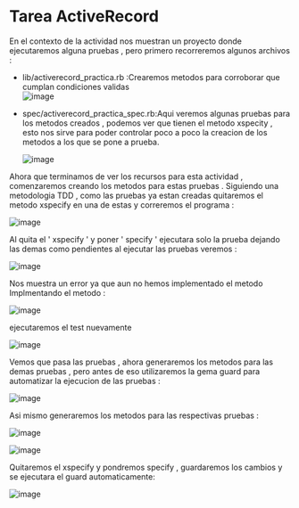 # Tarea ActiveRecord 
En el contexto de la actividad nos muestran un proyecto donde ejecutaremos alguna pruebas , pero primero recorreremos algunos archivos : 
  * lib/activerecord_practica.rb :Crearemos metodos para corroborar que cumplan condiciones validas  
    ![image](https://github.com/peg1163/CC3S2/assets/92898224/d1c4cb9b-6c7c-4dcf-9f5a-1cafd709fe36)
    
  * spec/activerecord_practica_spec.rb:Aqui veremos algunas pruebas para los metodos creados , podemos ver que tienen el metodo xspecity , esto nos sirve para poder controlar poco a poco la creacion de los metodos a los que se pone a prueba.
      
    ![image](https://github.com/peg1163/CC3S2/assets/92898224/549c039a-19b4-44d6-9bd2-e3bad354ecc1)

Ahora que terminamos de ver los recursos para esta actividad , comenzaremos creando los metodos para estas pruebas . Siguiendo una metodologia TDD , como las pruebas ya estan creadas quitaremos el metodo xspecify en una de estas y correremos el programa :

![image](https://github.com/peg1163/CC3S2/assets/92898224/20ed804d-8a82-4186-8196-9c00776c53e5)

Al quita el ' xspecify ' y poner ' specify ' ejecutara solo la prueba dejando las demas como pendientes al ejecutar las pruebas veremos :

![image](https://github.com/peg1163/CC3S2/assets/92898224/1e212230-5685-41ef-b5a8-5360d7daaa7e)

Nos muestra un error ya que aun no hemos implementado el metodo 
Implmentando el metodo : 

![image](https://github.com/peg1163/CC3S2/assets/92898224/85921190-0f08-4e6b-88a5-fd26a49b7695)

ejecutaremos el test nuevamente

![image](https://github.com/peg1163/CC3S2/assets/92898224/c8fa72f1-7608-4163-a8d6-99774a5348b2)

Vemos que pasa las pruebas , ahora generaremos los metodos para las demas pruebas , pero antes de eso utilizaremos la gema guard para automatizar la ejecucion de las pruebas : 

![image](https://github.com/peg1163/CC3S2/assets/92898224/7af301d4-f8df-4be6-888f-f802937013ac)

Asi mismo generaremos los metodos para las respectivas pruebas :

![image](https://github.com/peg1163/CC3S2/assets/92898224/8fc2e456-002d-47df-859d-c571a6fb4418)
 
![image](https://github.com/peg1163/CC3S2/assets/92898224/9484dc77-fc61-40c4-8b9b-bee49fb93dce)

Quitaremos el xspecify y pondremos specify , guardaremos los cambios y se ejecutara el guard automaticamente: 

![image](https://github.com/peg1163/CC3S2/assets/92898224/30a91b37-49ca-4c0c-bc37-f923b91b88e3)










